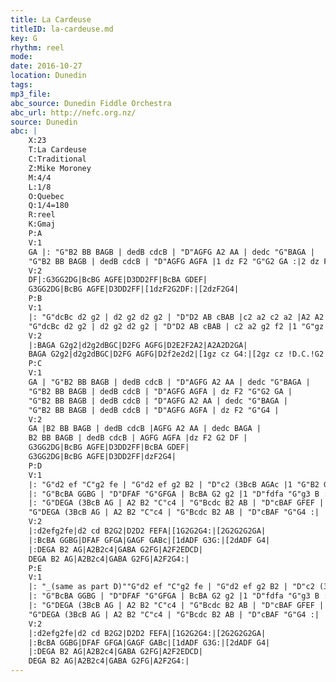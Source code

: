 ```yaml
---
title: La Cardeuse
titleID: la-cardeuse.md
key: G
rhythm: reel
mode:
date: 2016-10-27
location: Dunedin
tags:
mp3_file:
abc_source: Dunedin Fiddle Orchestra
abc_url: http://nefc.org.nz/
source: Dunedin
abc: |
    X:23
    T:La Cardeuse
    C:Traditional
    Z:Mike Moroney
    M:4/4
    L:1/8
    O:Quebec
    Q:1/4=180
    R:reel
    K:Gmaj
    P:A
    V:1
    GA |: "G"B2 BB BAGB | dedB cdcB | "D"AGFG A2 AA | dedc "G"BAGA |
    "G"B2 BB BAGB | dedB cdcB | "D"AGFG AGFA |1 dz F2 "G"G2 GA :|2 dz F2 "G"G4 |
    V:2
    DF|:G3GG2DG|BcBG AGFE|D3DD2FF|BcBA GDEF|
    G3GG2DG|BcBG AGFE|D3DD2FF|[1dzF2G2DF:|[2dzF2G4|
    P:B
    V:1
    |: "G"dcBc d2 g2 | d2 g2 d2 g2 | "D"D2 AB cBAB |c2 a2 c2 a2 |A2 A2 D2 Bc |
    "G"dcBc d2 g2 | d2 g2 d2 g2 | "D"D2 AB cBAB | c2 a2 g2 f2 |1 "G"gz "C"gz "G"g4 :|2 "G"gz "C"gz "G"!D.C.!g2 ||
    V:2
    |:BAGA G2g2|d2g2dBGC|D2FG AGFG|D2E2F2A2|A2A2D2GA|
    BAGA G2g2|d2g2dBGC|D2FG AGFG|D2f2e2d2|[1gz cz G4:|[2gz cz !D.C.!G2||
    P:C
    V:1
    GA | "G"B2 BB BAGB | dedB cdcB | "D"AGFG A2 AA | dedc "G"BAGA |
    "G"B2 BB BAGB | dedB cdcB | "D"AGFG AGFA | dz F2 "G"G2 GA |
    "G"B2 BB BAGB | dedB cdcB | "D"AGFG A2 AA | dedc "G"BAGA |
    "G"B2 BB BAGB | dedB cdcB | "D"AGFG AGFA | dz F2 "G"G4 |
    V:2
    GA |B2 BB BAGB | dedB cdcB |AGFG A2 AA | dedc BAGA |
    B2 BB BAGB | dedB cdcB | AGFG AGFA |dz F2 G2 DF |
    G3GG2DG|BcBG AGFE|D3DD2FF|BcBA GDEF|
    G3GG2DG|BcBG AGFE|D3DD2FF|dzF2G4|
    P:D
    V:1
    |: "G"d2 ef "C"g2 fe | "G"d2 ef g2 B2 | "D"c2 (3BcB AGAc |1 "G"B2 G2 G4 :|2 "G"B2 G2 G2 GA |
    |: "G"BcBA GGBG | "D"DFAF "G"GFGA | BcBA G2 g2 |1 "D"fdfa "G"g3 B :|2 "D"fdfa "G"g4 |
    |: "G"DEGA (3BcB AG | A2 B2 "C"c4 | "G"Bcdc B2 AB | "D"cBAF GFEF |
    "G"DEGA (3BcB AG | A2 B2 "C"c4 | "G"Bcdc B2 AB | "D"cBAF "G"G4 :|
    V:2
    |:d2efg2fe|d2 cd B2G2|D2D2 FEFA|[1G2G2G4:|[2G2G2G2GA|
    |:BcBA GGBG|DFAF GFGA|GAGF GABc|[1dADF G3G:|[2dADF G4|
    |:DEGA B2 AG|A2B2c4|GABA G2FG|A2F2EDCD|
    DEGA B2 AG|A2B2c4|GABA G2FG|A2F2G4:|
    P:E
    V:1
    |: "_(same as part D)""G"d2 ef "C"g2 fe | "G"d2 ef g2 B2 | "D"c2 (3BcB AGAc |1 "G"B2 G2 G4 :|2 "G"B2 G2 G2 GA |
    |: "G"BcBA GGBG | "D"DFAF "G"GFGA | BcBA G2 g2 |1 "D"fdfa "G"g3 B :|2 "D"fdfa "G"g4 |
    |: "G"DEGA (3BcB AG | A2 B2 "C"c4 | "G"Bcdc B2 AB | "D"cBAF GFEF |
    "G"DEGA (3BcB AG | A2 B2 "C"c4 | "G"Bcdc B2 AB | "D"cBAF "G"G4 :|
    V:2
    |:d2efg2fe|d2 cd B2G2|D2D2 FEFA|[1G2G2G4:|[2G2G2G2GA|
    |:BcBA GGBG|DFAF GFGA|GAGF GABc|[1dADF G3G:|[2dADF G4|
    |:DEGA B2 AG|A2B2c4|GABA G2FG|A2F2EDCD|
    DEGA B2 AG|A2B2c4|GABA G2FG|A2F2G4:|
---
```


